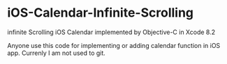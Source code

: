 # iOS-Calendar-Infinite-Scrolling
infinite Scrolling iOS Calendar implemented by Objective-C in Xcode 8.2


Anyone use this code for implementing or adding calendar function in iOS app.
Currenly I am not used to git. 

